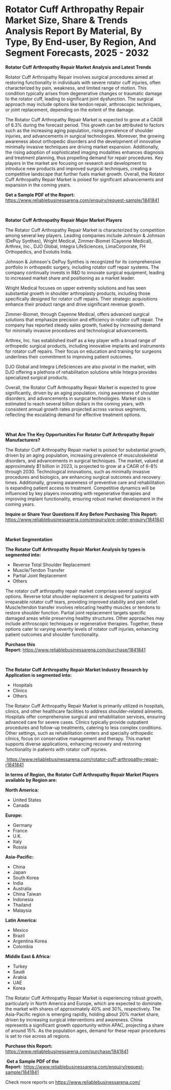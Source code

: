 <p><h1>Rotator Cuff Arthropathy Repair Market Size, Share & Trends Analysis Report By Material, By Type, By End-user, By Region, And Segment Forecasts, 2025 - 2032</h1></p><p><strong>Rotator Cuff Arthropathy Repair Market Analysis and Latest Trends</strong></p>
<p><p>Rotator Cuff Arthropathy Repair involves surgical procedures aimed at restoring functionality in individuals with severe rotator cuff injuries, often characterized by pain, weakness, and limited range of motion. This condition typically arises from degenerative changes or traumatic damage to the rotator cuff, leading to significant joint dysfunction. The surgical approach may include options like tendon repair, arthroscopic techniques, or joint replacement, depending on the extent of the damage.</p><p>The Rotator Cuff Arthropathy Repair Market is expected to grow at a CAGR of 6.3% during the forecast period. This growth can be attributed to factors such as the increasing aging population, rising prevalence of shoulder injuries, and advancements in surgical technologies. Moreover, the growing awareness about orthopedic disorders and the development of innovative minimally invasive techniques are driving market expansion. Additionally, the rising adoption of sophisticated imaging modalities enhances diagnosis and treatment planning, thus propelling demand for repair procedures. Key players in the market are focusing on research and development to introduce new products and improved surgical techniques, creating a competitive landscape that further fuels market growth. Overall, the Rotator Cuff Arthropathy Repair Market is poised for significant advancements and expansion in the coming years.</p></p>
<p><strong>Get a Sample PDF of the Report:&nbsp;</strong> <a href="https://www.reliablebusinessarena.com/enquiry/request-sample/1841841?utm_campaign=2175&utm_medium=2&utm_source=Github&utm_content=ia&utm_term=26032025&utm_id=rotator-cuff-arthropathy-repair">https://www.reliablebusinessarena.com/enquiry/request-sample/1841841</a></p>
<p>&nbsp;</p>
<p><strong>Rotator Cuff Arthropathy Repair Major Market Players</strong></p>
<p><p>The Rotator Cuff Arthropathy Repair Market is characterized by competition among several key players. Leading companies include Johnson & Johnson (DePuy Synthes), Wright Medical, Zimmer-Biomet (Cayenne Medical), Arthrex, Inc., DJO Global, Integra LifeSciences, LimaCorporate, FH Orthopedics, and Evolutis India. </p><p>Johnson & Johnson's DePuy Synthes is recognized for its comprehensive portfolio in orthopedic surgery, including rotator cuff repair systems. The company continually invests in R&D to innovate surgical equipment, leading to increased market share and positioning as a market leader.</p><p>Wright Medical focuses on upper extremity solutions and has seen substantial growth in shoulder arthroplasty products, including those specifically designed for rotator cuff repairs. Their strategic acquisitions enhance their product range and drive significant revenue growth.</p><p>Zimmer-Biomet, through Cayenne Medical, offers advanced surgical solutions that emphasize precision and efficiency in rotator cuff repair. The company has reported steady sales growth, fueled by increasing demand for minimally invasive procedures and technological advancements.</p><p>Arthrex, Inc. has established itself as a key player with a broad range of orthopedic surgical products, including innovative implants and instruments for rotator cuff repairs. Their focus on education and training for surgeons underlines their commitment to improving patient outcomes.</p><p>DJO Global and Integra LifeSciences are also pivotal in the market, with DJO offering a plethora of rehabilitation solutions while Integra provides specialized surgical products.</p><p>Overall, the Rotator Cuff Arthropathy Repair Market is expected to grow significantly, driven by an aging population, rising awareness of shoulder disorders, and advancements in surgical technologies. Market size is estimated to reach several billion dollars in the coming years, with consistent annual growth rates projected across various segments, reflecting the escalating demand for effective treatment options.</p></p>
<p>&nbsp;</p>
<p><strong>What Are The Key Opportunities For Rotator Cuff Arthropathy Repair Manufacturers?</strong></p>
<p><p>The Rotator Cuff Arthropathy Repair market is poised for substantial growth, driven by an aging population, increasing prevalence of musculoskeletal disorders, and advancements in surgical techniques. The market, valued at approximately $1 billion in 2023, is projected to grow at a CAGR of 6-8% through 2030. Technological innovations, such as minimally invasive procedures and biologics, are enhancing surgical outcomes and recovery times. Additionally, growing awareness of preventive care and rehabilitation is expanding patient access to treatment. Competitive dynamics will be influenced by key players innovating with regenerative therapies and improving implant functionality, ensuring robust market development in the coming years.</p></p>
<p><strong>Inquire or Share Your Questions If Any Before Purchasing This Report:</strong> <a href="https://www.reliablebusinessarena.com/enquiry/pre-order-enquiry/1841841?utm_campaign=2175&utm_medium=2&utm_source=Github&utm_content=ia&utm_term=26032025&utm_id=rotator-cuff-arthropathy-repair">https://www.reliablebusinessarena.com/enquiry/pre-order-enquiry/1841841</a></p>
<p>&nbsp;</p>
<p><strong>Market Segmentation</strong></p>
<p><strong>The Rotator Cuff Arthropathy Repair Market Analysis by types is segmented into:</strong></p>
<p><ul><li>Reverse Total Shoulder Replacement</li><li>Muscle/Tendon Transfer</li><li>Partial Joint Replacement</li><li>Others</li></ul></p>
<p><p>The rotator cuff arthropathy repair market comprises several surgical options. Reverse total shoulder replacement is designed for patients with irreparable rotator cuff tears, providing improved stability and pain relief. Muscle/tendon transfer involves relocating healthy muscles or tendons to restore shoulder function. Partial joint replacement targets specific damaged areas while preserving healthy structures. Other approaches may include arthroscopic techniques or regenerative therapies. Together, these options cater to varying severity levels of rotator cuff injuries, enhancing patient outcomes and shoulder functionality.</p></p>
<p><strong>Purchase this Report:&nbsp;</strong><a href="https://www.reliablebusinessarena.com/purchase/1841841?utm_campaign=2175&utm_medium=2&utm_source=Github&utm_content=ia&utm_term=26032025&utm_id=rotator-cuff-arthropathy-repair">https://www.reliablebusinessarena.com/purchase/1841841</a></p>
<p>&nbsp;</p>
<p><strong>The Rotator Cuff Arthropathy Repair Market Industry Research by Application is segmented into:</strong></p>
<p><ul><li>Hospitals</li><li>Clinics</li><li>Others</li></ul></p>
<p><p>The Rotator Cuff Arthropathy Repair Market is primarily utilized in hospitals, clinics, and other healthcare facilities to address shoulder-related ailments. Hospitals offer comprehensive surgical and rehabilitation services, ensuring advanced care for severe cases. Clinics typically provide outpatient procedures and follow-up treatments, catering to less complex conditions. Other settings, such as rehabilitation centers and specialty orthopedic clinics, focus on conservative management and therapy. This market supports diverse applications, enhancing recovery and restoring functionality in patients with rotator cuff injuries.</p></p>
<p><a href="https://www.reliablebusinessarena.com/rotator-cuff-arthropathy-repair-r1841841?utm_campaign=2175&utm_medium=2&utm_source=Github&utm_content=ia&utm_term=26032025&utm_id=rotator-cuff-arthropathy-repair">&nbsp;https://www.reliablebusinessarena.com/rotator-cuff-arthropathy-repair-r1841841</a></p>
<p><strong>In terms of Region, the Rotator Cuff Arthropathy Repair Market Players available by Region are:</strong></p>
<p>
    <p> <strong> North America: </strong>
        <ul>
            <li>United States</li>
            <li>Canada</li>
        </ul>
        </p> 
    <p> <strong> Europe: </strong>
        <ul>
            <li>Germany</li>
            <li>France</li>
            <li>U.K.</li>
            <li>Italy</li>
            <li>Russia</li>
        </ul>
        </p> 
    <p> <strong> Asia-Pacific: </strong>
        <ul>
            <li>China</li>
            <li>Japan</li>
            <li>South Korea</li>
            <li>India</li>
            <li>Australia</li>
            <li>China Taiwan</li>
            <li>Indonesia</li>
            <li>Thailand</li>
            <li>Malaysia</li>
        </ul>
        </p> 
    <p> <strong> Latin America: </strong>
        <ul>
            <li>Mexico</li>
            <li>Brazil</li>
            <li>Argentina Korea</li>
            <li>Colombia</li>
        </ul>
        </p> 
    <p> <strong> Middle East & Africa: </strong>
        <ul>
            <li>Turkey</li>
            <li>Saudi</li>
            <li>Arabia</li>
            <li>UAE</li>
            <li>Korea</li>
        </ul>
    </p>
    </p>
<p><p>The Rotator Cuff Arthropathy Repair Market is experiencing robust growth, particularly in North America and Europe, which are expected to dominate the market with shares of approximately 40% and 30%, respectively. The Asia-Pacific region is emerging rapidly, holding about 20% market share, driven by increasing surgical interventions and awareness. China represents a significant growth opportunity within APAC, projecting a share of around 15%. As the population ages, demand for these repair procedures is set to rise across all regions.</p></p>
<p><strong>Purchase this Report: </strong><a href="https://www.reliablebusinessarena.com/purchase/1841841?utm_campaign=2175&utm_medium=2&utm_source=Github&utm_content=ia&utm_term=26032025&utm_id=rotator-cuff-arthropathy-repair">https://www.reliablebusinessarena.com/purchase/1841841</a></p>
<p>&nbsp;<strong>Get a Sample PDF of the Report:&nbsp;&nbsp;</strong><a href="https://www.reliablebusinessarena.com/enquiry/request-sample/1841841?utm_campaign=2175&utm_medium=2&utm_source=Github&utm_content=ia&utm_term=26032025&utm_id=rotator-cuff-arthropathy-repair">https://www.reliablebusinessarena.com/enquiry/request-sample/1841841</a></p>
<p><strong></strong></p>
<p>Check more reports on <a href="https://www.reliablebusinessarena.com/?utm_campaign=2175&utm_medium=2&utm_source=Github&utm_content=ia&utm_term=26032025&utm_id=rotator-cuff-arthropathy-repair">https://www.reliablebusinessarena.com/</a></p>